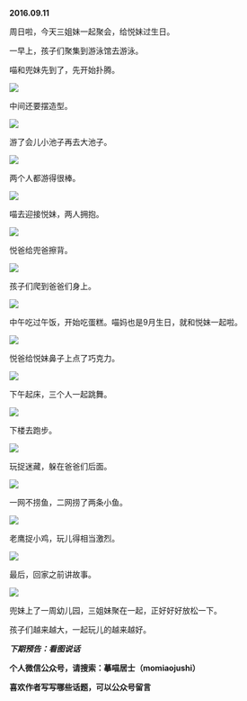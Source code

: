 
          
            
**2016.09.11**

周日啦，今天三姐妹一起聚会，给悦妹过生日。

一早上，孩子们聚集到游泳馆去游泳。

喵和兜妹先到了，先开始扑腾。




![](//upload-images.jianshu.io/upload_images/51001-372926a89e57d5c3.jpg)




中间还要摆造型。




![](//upload-images.jianshu.io/upload_images/51001-d9e243009b29940e.jpg)




游了会儿小池子再去大池子。




![](//upload-images.jianshu.io/upload_images/51001-508bd21f728aeb9e.jpg)




两个人都游得很棒。




![](//upload-images.jianshu.io/upload_images/51001-fe202b90976a9f5a.jpg)




喵去迎接悦妹，两人拥抱。




![](//upload-images.jianshu.io/upload_images/51001-8bd82f4a6a7ef529.jpg)




悦爸给兜爸擦背。




![](//upload-images.jianshu.io/upload_images/51001-adf301d9d6aefb97.jpg)




孩子们爬到爸爸们身上。




![](//upload-images.jianshu.io/upload_images/51001-3df74289706b2a89.jpg)




中午吃过午饭，开始吃蛋糕。喵妈也是9月生日，就和悦妹一起啦。




![](//upload-images.jianshu.io/upload_images/51001-aafc91af02208861.jpg)




悦爸给悦妹鼻子上点了巧克力。




![](//upload-images.jianshu.io/upload_images/51001-09e1dd2b0f5a00e5.jpg)




下午起床，三个人一起跳舞。




![](//upload-images.jianshu.io/upload_images/51001-2d9b44e629734013.jpg)




下楼去跑步。




![](//upload-images.jianshu.io/upload_images/51001-a9ed4ab983066de6.jpg)




玩捉迷藏，躲在爸爸们后面。




![](//upload-images.jianshu.io/upload_images/51001-3607fae416a3980a.jpg)




一网不捞鱼，二网捞了两条小鱼。




![](//upload-images.jianshu.io/upload_images/51001-8d3846b81811ec50.jpg)




老鹰捉小鸡，玩儿得相当激烈。




![](//upload-images.jianshu.io/upload_images/51001-b0c1f9ea2711410a.jpg)




最后，回家之前讲故事。




![](//upload-images.jianshu.io/upload_images/51001-866dc65e062c55a3.jpg)




兜妹上了一周幼儿园，三姐妹聚在一起，正好好好放松一下。

孩子们越来越大，一起玩儿的越来越好。


***下期预告：看图说话***


**个人微信公众号，请搜索：摹喵居士（momiaojushi）**

**喜欢作者写写哪些话题，可以公众号留言**

          
        